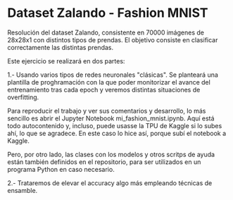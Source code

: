 # Dataset Zalando - Fashion MNIST

Resolución del dataset Zalando, consistente en 70000 imágenes de 28x28x1 con distintos tipos de prendas. El objetivo consiste en clasificar correctamente las distintas prendas.
	
Este ejercicio se realizará en dos partes:

1.- Usando varios tipos de redes neuronales "clásicas". Se planteará una plantilla de proghramación con la que poder monitorizar el avance del entrenamiento tras cada epoch y veremos distintas situaciones de overfitting.

Para reproducir el trabajo y ver sus comentarios y desarrollo, lo más sencillo es abrir el Jupyter Notebook mi_fashion_mnist.ipynb. Aquí está todo autocontenido y, incluso, puede usasse la TPU de Kaggle si lo subes ahí, lo que se agradece. En este caso lo hice así, porque subí el notebook a Kaggle.

Pero, por otro lado, las clases con los modelos y otros scritps de ayuda están también definidos en el repositorio, para ser utilizados en un programa Python en caso necesario.

2.- Trataremos de elevar el accuracy algo más empleando técnicas de ensamble. 
	

